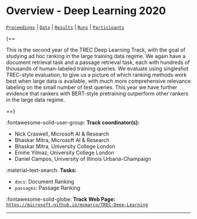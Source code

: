# Overview - Deep Learning 2020

[`Proceedings`](./proceedings.md) | [`Data`](./data.md) | [`Results`](./results.md) | [`Runs`](./runs.md) | [`Participants`](./participants.md)

{==

This is the second year of the TREC Deep Learning Track, with the goal of studying ad hoc ranking in the large training data regime. We again have a document retrieval task and a passage retrieval task, each with hundreds of thousands of human-labeled training queries. We evaluate using singleshot TREC-style evaluation, to give us a picture of which ranking methods work best when large data is available, with much more comprehensive relevance labeling on the small number of test queries. This year we have further evidence that rankers with BERT-style pretraining outperform other rankers in the large data regime.

==}

:fontawesome-solid-user-group: **Track coordinator(s):**

- Nick Craswell, Microsoft AI & Research 
- Bhaskar Mitra, Microsoft AI & Research 
- Bhaskar Mitra, University College London 
- Emine Yilmaz, University College London 
-  Daniel Campos, University of Illinois Urbana-Champaign 

:material-text-search: **Tasks:**

- `docs`: Document Ranking 
- `passages`: Passage Ranking 

:fontawesome-solid-globe: **Track Web Page:** [`https://microsoft.github.io/msmarco/TREC-Deep-Learning`](https://microsoft.github.io/msmarco/TREC-Deep-Learning) 

---


